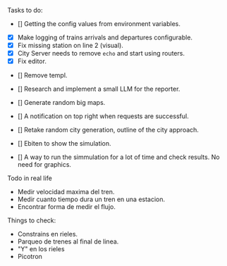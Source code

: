 Tasks to do:

- [] Getting the config values from environment variables.
- [x] Make logging of trains arrivals and departures configurable.
- [x] Fix missing station on line 2 (visual).
- [x] City Server needs to remove `echo` and start using routers.
- [x] Fix editor.
- [] Remove templ.
- [] Research and implement a small LLM for the reporter.
- [] Generate random big maps.
- [] A notification on top right when requests are successful.
- [] Retake random city generation, outline of the city approach.
- [] Ebiten to show the simulation.

- [] A way to run the simmulation for a lot of time and check results. No need for graphics.

Todo in real life

- Medir velocidad maxima del tren.
- Medir cuanto tiempo dura un tren en una estacion.
- Encontrar forma de medir el flujo.

Things to check:

- Constrains en rieles.
- Parqueo de trenes al final de linea.
- "Y" en los rieles
- Picotron
